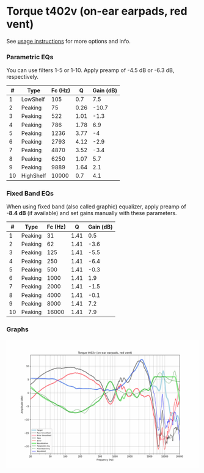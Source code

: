 # Torque t402v (on-ear earpads, red vent)
See [usage instructions](https://github.com/jaakkopasanen/AutoEq#usage) for more options and info.

### Parametric EQs
You can use filters 1-5 or 1-10. Apply preamp of -4.5 dB or -6.3 dB, respectively.

|   # | Type      |   Fc (Hz) |    Q |   Gain (dB) |
|-----|-----------|-----------|------|-------------|
|   1 | LowShelf  |       105 | 0.7  |         7.5 |
|   2 | Peaking   |        75 | 0.26 |       -10.7 |
|   3 | Peaking   |       522 | 1.01 |        -1.3 |
|   4 | Peaking   |       786 | 1.78 |         6.9 |
|   5 | Peaking   |      1236 | 3.77 |        -4   |
|   6 | Peaking   |      2793 | 4.12 |        -2.9 |
|   7 | Peaking   |      4870 | 3.52 |        -3.4 |
|   8 | Peaking   |      6250 | 1.07 |         5.7 |
|   9 | Peaking   |      9889 | 1.64 |         2.1 |
|  10 | HighShelf |     10000 | 0.7  |         4.1 |

### Fixed Band EQs
When using fixed band (also called graphic) equalizer, apply preamp of **-8.4 dB** (if available) and set gains manually with these parameters.

|   # | Type    |   Fc (Hz) |    Q |   Gain (dB) |
|-----|---------|-----------|------|-------------|
|   1 | Peaking |        31 | 1.41 |         0.5 |
|   2 | Peaking |        62 | 1.41 |        -3.6 |
|   3 | Peaking |       125 | 1.41 |        -5.5 |
|   4 | Peaking |       250 | 1.41 |        -6.4 |
|   5 | Peaking |       500 | 1.41 |        -0.3 |
|   6 | Peaking |      1000 | 1.41 |         1.9 |
|   7 | Peaking |      2000 | 1.41 |        -1.5 |
|   8 | Peaking |      4000 | 1.41 |        -0.1 |
|   9 | Peaking |      8000 | 1.41 |         7.2 |
|  10 | Peaking |     16000 | 1.41 |         7.9 |

### Graphs
![](./Torque%20t402v%20(on-ear%20earpads,%20red%20vent).png)
